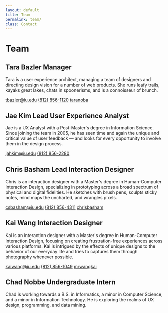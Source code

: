 ```yaml
---
layout: default
title: Team
permalink: team/
class: Contact
---
```


# Team

## Tara Bazler <span class="subtitle">Manager</span>
Tara is a user experience architect, managing a team of designers and directing design vision for a number of web products. She runs leafy trails, kayaks great lakes, chats in spoonerisms, and is a connoisseur of brunch.

<a href="mailto:tbazler@iu.edu" class="Contact-method Contact-method--email">tbazler@iu.edu</a>
<a href="tel:+18128561120" class="Contact-method Contact-method--tel tel">(812) 856-1120</a>
<a href="https://twitter.com/taranoba" title="Follow Tara on Twitter" class="Contact-method Contact-method--twitter">taranoba</a>

## Jae Kim <span class="subtitle">Lead User Experience Analyst</span>
Jae is a UX Analyst with a Post-Master's degree in Information Science. Since joining the team in 2005, he has seen time and again the unique and critical value of user feedback &mdash; and looks for every opportunity to involve them in the design process.

<a href="mailto:jahkim@iu.edu" class="Contact-method Contact-method--email">jahkim@iu.edu</a>
<a href="tel:+18128562280" class="Contact-method Contact-method--tel tel">(812) 856-2280</a>

## Chris Basham <span class="subtitle">Lead Interaction Designer</span>
Chris is an interaction designer with a Master's degree in Human-Computer Interaction Design, specializing in prototyping across a broad spectrum of physical and digital fidelities. He sketches with brush pens, sculpts sticky notes, mind maps the uncharted, and wrangles pixels.

<a href="mailto:csbasham@iu.edu" class="Contact-method Contact-method--email">csbasham@iu.edu</a>
<a href="tel:+18128564311" class="Contact-method Contact-method--tel tel">(812) 856-4311</a>
<a href="https://twitter.com/chrisbasham" title="Follow Chris on Twitter" class="Contact-method Contact-method--twitter">chrisbasham</a>

## Kai Wang <span class="subtitle">Interaction Designer</span>
Kai is an interaction designer with a Master's degree in Human-Computer Interaction Design, focusing on creating frustration-free experiences across various platforms. Kai is intrigued by the effects of unique designs to the behavior of our everyday life and tries to captures them through photography whenever possible.

<a href="mailto:kaiwang@iu.edu" class="Contact-method Contact-method--email">kaiwang@iu.edu</a>
<a href="tel:+18128561049" class="Contact-method Contact-method--tel tel">(812) 856-1049</a>
<a href="https://twitter.com/mrwangkai" title="Follow Kai on Twitter" class="Contact-method Contact-method--twitter">mrwangkai</a>

## Chad Nobbe <span class="subtitle">Undergraduate Intern</span>
Chad is working towards a B.S. in Informatics, a minor in Computer Science, and a minor in Information Technology. He is exploring the realms of UX design, programming, and data mining.
